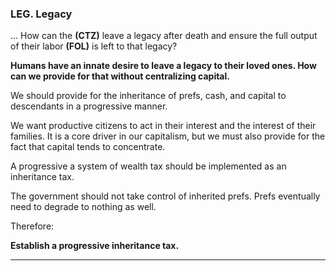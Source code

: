 
### LEG. Legacy

... How can the **(CTZ)** leave a legacy after death and ensure the full output of their labor **(FOL)** is left to that legacy?

**Humans have an innate desire to leave a legacy to their loved ones.  How can we provide for that without centralizing capital.**

We should provide for the inheritance of prefs, cash, and capital to descendants in a progressive manner.

We want productive citizens to act in their interest and the interest of their families. It is a core driver in our capitalism, but we must also provide for the fact that capital tends to concentrate.

A progressive a system of wealth tax should be implemented as an inheritance tax.

The government should not take control of inherited prefs.  Prefs eventually need to degrade to nothing as well.


Therefore:

**Establish a progressive inheritance tax.**

----------

